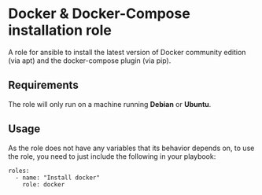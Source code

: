# Docker & Docker-Compose installation role

A role for ansible to install the latest version of Docker community edition
(via apt) and the docker-compose plugin (via pip).

## Requirements

The role will only run on a machine running **Debian** or **Ubuntu**.

## Usage

As the role does not have any variables that its behavior depends on, to use
the role, you need to just include the following in your playbook:
```
roles:
  - name: "Install docker"
    role: docker
```
